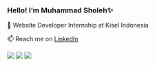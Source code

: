 <!-- Hello! I’m Muhammad Sholeh✨ an Undergraduate Informatics student at Sriwijaya University.
I’m interested in Website Programming and Java Programming.
 -->

<!---
Assyatier21/Assyatier21 is a ✨ special ✨ repository because its `README.md` (this file) appears on your GitHub profile.
You can click the Preview link to take a look at your changes.
--->

### Hello! I’m Muhammad Sholeh✨

🔭 Website Developer Internship at Kisel Indonesia

📫 Reach me on [LinkedIn](https://www.linkedin.com/in/muhammad-sholeh11/)

<img align="center" src="https://github-readme-stats.vercel.app/api?username=Assyatier21&show_icons=true&include_all_commits=true&count_private=true&theme=cobalt&hide=issues" />
<img align="center" src="https://github-readme-stats.vercel.app/api/top-langs/?username=Assyatier21&layout=compact&theme=cobalt" />
<img align="center" src="https://github-readme-stats.vercel.app/api/pin/?username=Assyatier21&repo=github-readme-stats&theme=cobalt" />

<!--

Here are some ideas to get you started:

- 🔭 I’m currently working on ...
- 🌱 I’m currently learning ...
- 👯 I’m looking to collaborate on ...
- 🤔 I’m looking for help with ...
- 💬 Ask me about ...
- 📫 How to reach me: ...
- 😄 Pronouns: ...
- ⚡ Fun fact: ...
-->
